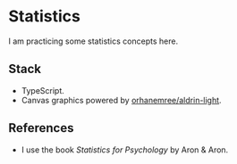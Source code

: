 # Statistics
I am practicing some statistics concepts here.

## Stack
* TypeScript.
* Canvas graphics powered by [orhanemree/aldrin-light](https://github.com/orhanemree/aldrin-light).

## References
- I use the book _Statistics for Psychology_ by Aron & Aron.